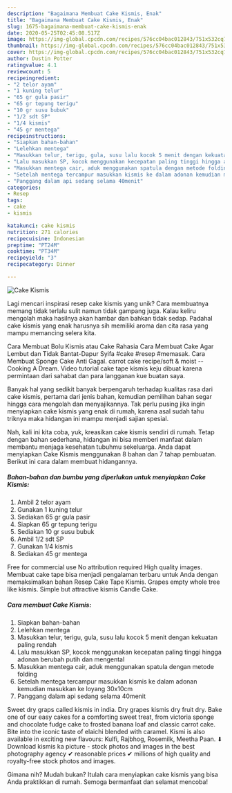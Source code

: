 ```yaml
---
description: "Bagaimana Membuat Cake Kismis, Enak"
title: "Bagaimana Membuat Cake Kismis, Enak"
slug: 1675-bagaimana-membuat-cake-kismis-enak
date: 2020-05-25T02:45:08.517Z
image: https://img-global.cpcdn.com/recipes/576cc04bac012843/751x532cq70/cake-kismis-foto-resep-utama.jpg
thumbnail: https://img-global.cpcdn.com/recipes/576cc04bac012843/751x532cq70/cake-kismis-foto-resep-utama.jpg
cover: https://img-global.cpcdn.com/recipes/576cc04bac012843/751x532cq70/cake-kismis-foto-resep-utama.jpg
author: Dustin Potter
ratingvalue: 4.1
reviewcount: 5
recipeingredient:
- "2 telor ayam"
- "1 kuning telur"
- "65 gr gula pasir"
- "65 gr tepung terigu"
- "10 gr susu bubuk"
- "1/2 sdt SP"
- "1/4 kismis"
- "45 gr mentega"
recipeinstructions:
- "Siapkan bahan-bahan"
- "Lelehkan mentega"
- "Masukkan telur, terigu, gula, susu lalu kocok 5 menit dengan kekuatan paling rendah"
- "Lalu masukkan SP, kocok menggunakan kecepatan paling tinggi hingga adonan berubah putih dan mengental"
- "Masukkan mentega cair, aduk menggunakan spatula dengan metode folding"
- "Setelah mentega tercampur masukkan kismis ke dalam adonan kemudian masukkan ke loyang 30x10cm"
- "Panggang dalam api sedang selama 40menit"
categories:
- Resep
tags:
- cake
- kismis

katakunci: cake kismis 
nutrition: 271 calories
recipecuisine: Indonesian
preptime: "PT24M"
cooktime: "PT34M"
recipeyield: "3"
recipecategory: Dinner

---
```



![Cake Kismis](https://img-global.cpcdn.com/recipes/576cc04bac012843/751x532cq70/cake-kismis-foto-resep-utama.jpg)

Lagi mencari inspirasi resep cake kismis yang unik? Cara membuatnya memang tidak terlalu sulit namun tidak gampang juga. Kalau keliru mengolah maka hasilnya akan hambar dan bahkan tidak sedap. Padahal cake kismis yang enak harusnya sih memiliki aroma dan cita rasa yang mampu memancing selera kita.

Cara Membuat Bolu Kismis atau Cake Rahasia Cara Membuat Cake Agar Lembut dan Tidak Bantat-Dapur Syifa #cake #resep #memasak. Cara Membuat Sponge Cake Anti Gagal. carrot cake recipe/soft &amp; moist -- Cooking A Dream. Video tutorial cake tape kismis keju dibuat karena permintaan dari sahabat dan para langganan kue buatan saya.

Banyak hal yang sedikit banyak berpengaruh terhadap kualitas rasa dari cake kismis, pertama dari jenis bahan, kemudian pemilihan bahan segar hingga cara mengolah dan menyajikannya. Tak perlu pusing jika ingin menyiapkan cake kismis yang enak di rumah, karena asal sudah tahu triknya maka hidangan ini mampu menjadi sajian spesial.


Nah, kali ini kita coba, yuk, kreasikan cake kismis sendiri di rumah. Tetap dengan bahan sederhana, hidangan ini bisa memberi manfaat dalam membantu menjaga kesehatan tubuhmu sekeluarga. Anda dapat menyiapkan Cake Kismis menggunakan 8 bahan dan 7 tahap pembuatan. Berikut ini cara dalam membuat hidangannya.

<!--inarticleads1-->

##### Bahan-bahan dan bumbu yang diperlukan untuk menyiapkan Cake Kismis:

1. Ambil 2 telor ayam
1. Gunakan 1 kuning telur
1. Sediakan 65 gr gula pasir
1. Siapkan 65 gr tepung terigu
1. Sediakan 10 gr susu bubuk
1. Ambil 1/2 sdt SP
1. Gunakan 1/4 kismis
1. Sediakan 45 gr mentega


Free for commercial use No attribution required High quality images. Membuat cake tape bisa menjadi pengalaman terbaru untuk Anda dengan memaksimalkan bahan Resep Cake Tape Kismis. Grapes empty whole tree like kismis. Simple but attractive kismis Candle Cake. 

<!--inarticleads2-->

##### Cara membuat Cake Kismis:

1. Siapkan bahan-bahan
1. Lelehkan mentega
1. Masukkan telur, terigu, gula, susu lalu kocok 5 menit dengan kekuatan paling rendah
1. Lalu masukkan SP, kocok menggunakan kecepatan paling tinggi hingga adonan berubah putih dan mengental
1. Masukkan mentega cair, aduk menggunakan spatula dengan metode folding
1. Setelah mentega tercampur masukkan kismis ke dalam adonan kemudian masukkan ke loyang 30x10cm
1. Panggang dalam api sedang selama 40menit


Sweet dry graps called kismis in india. Dry grapes kismis dry fruit dry. Bake one of our easy cakes for a comforting sweet treat, from victoria sponge and chocolate fudge cake to frosted banana loaf and classic carrot cake. Bite into the iconic taste of elaichi blended with caramel. Kismi is also available in exciting new flavours: Kulfi, Rajbhog, Rosemilk, Meetha Paan. ⬇ Download kismis ka picture - stock photos and images in the best photography agency ✔ reasonable prices ✔ millions of high quality and royalty-free stock photos and images. 

Gimana nih? Mudah bukan? Itulah cara menyiapkan cake kismis yang bisa Anda praktikkan di rumah. Semoga bermanfaat dan selamat mencoba!
